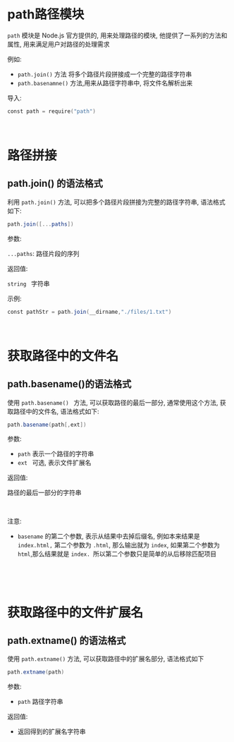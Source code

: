 # path路径模块

`path` 模块是 Node.js 官方提供的, 用来处理路径的模块, 他提供了一系列的方法和属性, 用来满足用户对路径的处理需求

例如:

* `path.join()` 方法 将多个路径片段拼接成一个完整的路径字符串
* `path.basenamne()` 方法,用来从路径字符串中, 将文件名解析出来

导入:

```powershell
const path = require("path")
```

‍

# 路径拼接

## path.join() 的语法格式

利用 `path.join()` 方法, 可以把多个路径片段拼接为完整的路径字符串, 语法格式如下:

```powershell
path.join([...paths])
```

参数:

`...paths`: 路径片段的序列

返回值:

`string ​` 字符串

示例:

```powershell
const pathStr = path.join(__dirname,"./files/1.txt")
```

‍

# 获取路径中的文件名

## path.basename()的语法格式

使用 `path.basename() ​` 方法, 可以获取路径的最后一部分, 通常使用这个方法, 获取路径中的文件名, 语法格式如下:

```powershell
path.basename(path[,ext])
```

参数:

* `path` 表示一个路径的字符串
* `ext ​` 可选, 表示文件扩展名

返回值:

路径的最后一部分的字符串

‍

注意:

* `basename` 的第二个参数, 表示从结果中去掉后缀名, 例如本来结果是 `index.html,` 第二个参数为 `.html`, 那么输出就为 `index`, 如果第二个参数为 `html`,那么结果就是 `index. ​` 所以第二个参数只是简单的从后移除匹配项目

‍

‍

# 获取路径中的文件扩展名

## path.extname() 的语法格式

使用 `path.extname()` 方法, 可以获取路径中的扩展名部分, 语法格式如下

```powershell
path.extname(path)
```

参数:

* `path` 路径字符串

返回值:

* 返回得到的扩展名字符串

